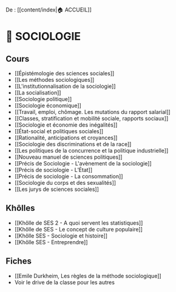 De : [[content/index|🏠 ACCUEIL]]

# 🌆 SOCIOLOGIE

## Cours 

- [[Épistémologie des sciences sociales]]
- [[Les méthodes sociologiques]]
- [[L'institutionnalisation de la sociologie]]
- [[La socialisation]]
- [[Sociologie politique]] 
- [[Sociologie économique]]
- [[Travail, emploi, chômage. Les mutations du rapport salarial]] 
- [[Classes, stratification et mobilité sociale, rapports sociaux]] 
- [[Sociologie et économie des inégalités]] 
- [[État-social et politiques sociales]] 
- [[Rationalité, anticipations et croyances]] 
- [[Sociologie des discriminations et de la race]] 
- [[Les politiques de la concurrence et la politique industrielle]] 
- [[Nouveau manuel de sciences politiques]] 
- [[Précis de Sociologie - L'avènement de la sociologie]] 
- [[Précis de sociologie - L’État]] 
- [[Précis de sociologie - La consommation]] 
- [[Sociologie du corps et des sexualités]] 
- [[Les jurys de sciences sociales]] 

## Khôlles 

-  [[Khôlle de SES 2 - A quoi servent les statistiques]]
- [[Khôlle de SES - Le concept de culture populaire]]
- [[Khôlle SES - Sociologie et histoire]]
- [[Khôlle SES - Entreprendre]] 
## Fiches 

- [[Emile Durkheim, Les règles de la méthode sociologique]]
- Voir le drive de la classe pour les autres 




